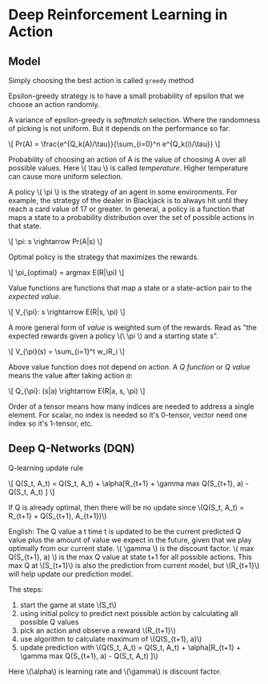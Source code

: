 # Deep Reinforcement Learning in Action

## Model

Simply choosing the best action is called `greedy` method

Epsilon-greedy strategy is to have a small probability of epsilon that we choose an action randomly.

A variance of epsilon-greedy is *softmatch* selection. Where the randomness of picking is not uniform. But it depends on the performance so far.

\\[ Pr(A) = \frac{e^{Q_k(A)/\tau}}{\sum_{i=0}^n e^{Q_k(i)/\tau}} \\]

Probability of choosing an action of A is the value of choosing A over all possible values. Here \\( \tau \\) is called *temperature*. Higher temperature can cause more uniform selection.

A policy \\( \pi \\) is the strategy of an agent in some environments. For example, the strategy of the dealer in Blackjack is to always hit until they reach a card value of 17 or greater. In general, a policy is a function that maps a state to a probability distribution over the set of possible actions in that state.

\\[ \pi: s \rightarrow Pr(A|s) \\]

Optimal policy is the strategy that maximizes the rewards.

\\[ \pi_{optimal} = argmax E(R|\pi) \\]

Value functions are functions that map a state or a state-action pair to the *expected value*.

\\[ V_{\pi}: s \rightarrow E(R|s, \pi) \\]

A more general form of *value* is weighted sum of the rewards. Read as "the expected rewards given a policy \\(\ \pi \\) and a starting state s".

\\[ V_{\pi}(s) = \sum_{i=1}^t w_iR_i \\]

Above value function does not depend on action. A *Q function* or *Q value* means the value after taking action *a*:

\\[ Q_{\pi}: (s|a) \rightarrow E(R|a, s, \pi) \\]

Order of a tensor means how many indices are needed to address a single element. For scalar, no index is needed so it's 0-tensor, vector need one index so it's 1-tensor, etc.

## Deep Q-Networks (DQN)

Q-learning update rule

\\[ Q(S_t, A_t) = Q(S_t, A_t) + \alpha[R_{t+1} + \gamma max Q(S_{t+1}, a) - Q(S_t, A_t) ] \\]

If Q is already optimal, then there will be no update since \\(Q(S_t, A_t) = R_{t+1} + Q(S_{t+1}, A_{t+1})\\)

English: The Q value a t time t is updated to be the current predicted Q value plus the amount of value we expect in the future, given that we play optimally from our current state. \\( \gamma \\) is the discount factor. \\( max Q(S_{t+1}, a) \\) is the max Q value at state t+1 for all possible actions. This max Q at \\(S_{t+1}\\) is also the prediction from current model, but \\(R_{t+1}\\) will help update our prediction model.

The steps:
1. start the game at state \\(S_t\\)
1. using initial policy to predict next possible action by calculating all possible Q values
1. pick an action and observe a reward \\(R_{t+1}\\)
1. use algorithm to calculate maximum of \\(Q(S_{t+1}, a)\\)
1. update prediction with \\(Q(S_t, A_t) = Q(S_t, A_t) + \alpha[R_{t+1} + \gamma max Q(S_{t+1}, a) - Q(S_t, A_t) ]\\)

Here \\(\alpha\\) is learning rate and \\(\gamma\\) is discount factor.